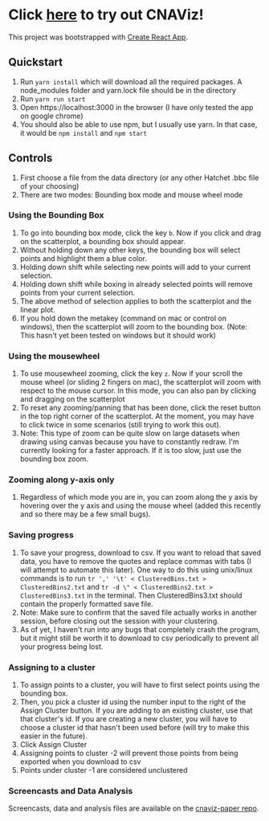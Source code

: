 # Click [here](https://elkebir-group.github.io/cnaviz/) to try out CNAViz!

This project was bootstrapped with [Create React App](https://github.com/facebook/create-react-app). 

## Quickstart
1) Run `yarn install` which will download all the required packages. A node_modules folder and yarn.lock file should be in the directory
2) Run `yarn run start`
3) Open https://localhost:3000 in the browser (I have only tested the app on google chrome)
4) You should also be able to use npm, but I usually use yarn. In that case, it would be `npm install` and `npm start`

## Controls
1) First choose a file from the data directory (or any other Hatchet .bbc file of your choosing)
2) There are two modes: Bounding box mode and mouse wheel mode
   
### Using the Bounding Box
1) To go into bounding box mode, click the key `b`. Now if you click and drag on the scatterplot, a bounding box should appear.
2) Without holding down any other keys, the bounding box will select points and highlight them a blue color. 
3) Holding down shift while selecting new points will add to your current selection. 
4) Holding down shift while boxing in already selected points will remove points from your current selection.
5) The above method of selection applies to both the scatterplot and the linear plot.
6) If you hold down the metakey (command on mac or control on windows), then the scatterplot will zoom to the bounding box. (Note: This hasn't yet been tested on windows but it should work)
   
### Using the mousewheel
1) To use mousewheel zooming, click the key `z`. Now if your scroll the mouse wheel (or sliding 2 fingers on mac), the scatterplot will zoom with respect to the mouse cursor. In this mode, you can also pan by clicking and dragging on the scatterplot
2) To reset any zooming/panning that has been done, click the reset button in the top right corner of the scatterplot. At the moment, you may have to click twice in some scenarios (still trying to work this out).
3) Note: This type of zoom can be quite slow on large datasets when drawing using canvas because you have to constantly redraw. I'm currently looking for a faster approach. If it is too slow, just use the bounding box zoom.

### Zooming along y-axis only
1) Regardless of which mode you are in, you can zoom along the y axis by hovering over the y axis and using the mouse wheel (added this recently and so there may be a few small bugs).

### Saving progress
1) To save your progress, download to csv. If you want to reload that saved data, you have to remove the quotes and replace commas with tabs (I will attempt to automate this later).  One way to do this using unix/linux commands is to run `tr ',' '\t' < ClusteredBins.txt > ClusteredBins2.txt` and `tr -d \" < ClusteredBins2.txt > ClusteredBins3.txt` in the terminal. Then ClusteredBins3.txt should contain the properly formatted save file. 
2) Note: Make sure to confirm that the saved file actually works in another session, before closing out the session with your clustering. 
3) As of yet, I haven't run into any bugs that completely crash the program, but it might still be worth it to download to csv periodically to prevent all your progress being lost.

### Assigning to a cluster
1)  To assign points to a cluster, you will have to first select points using the bounding box. 
2)  Then, you pick a cluster id using the number input to the right of the Assign Cluster button. If you are adding to an existing cluster, use that that cluster's id. If you are creating a new cluster, you will have to choose a cluster id that hasn't been used before (will try to make this easier in the future).
3)  Click Assign Cluster
4)  Assigning points to cluster -2 will prevent those points from being exported when you download to csv
5)  Points under cluster -1 are considered unclustered

### Screencasts and Data Analysis
Screencasts, data and analysis files are available on the [cnaviz-paper repo](https://github.com/elkebir-group/cnaviz-paper).

